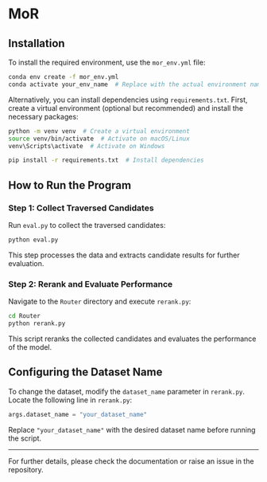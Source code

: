 # MoR

## Installation
To install the required environment, use the `mor_env.yml` file:

```bash
conda env create -f mor_env.yml
conda activate your_env_name  # Replace with the actual environment name
```

Alternatively, you can install dependencies using `requirements.txt`. First, create a virtual environment (optional but recommended) and install the necessary packages:

```bash
python -m venv venv  # Create a virtual environment
source venv/bin/activate  # Activate on macOS/Linux
venv\Scripts\activate  # Activate on Windows

pip install -r requirements.txt  # Install dependencies
```

## How to Run the Program

### Step 1: Collect Traversed Candidates
Run `eval.py` to collect the traversed candidates:

```bash
python eval.py
```

This step processes the data and extracts candidate results for further evaluation.

### Step 2: Rerank and Evaluate Performance
Navigate to the `Router` directory and execute `rerank.py`:

```bash
cd Router
python rerank.py
```

This script reranks the collected candidates and evaluates the performance of the model.

## Configuring the Dataset Name
To change the dataset, modify the `dataset_name` parameter in `rerank.py`. Locate the following line in `rerank.py`:

```python
args.dataset_name = "your_dataset_name"
```
Replace `"your_dataset_name"` with the desired dataset name before running the script.

---
For further details, please check the documentation or raise an issue in the repository.

